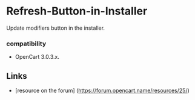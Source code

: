 # Refresh-Button-in-Installer
Update modifiers button in the installer.

### compatibility
- OpenCart 3.0.3.x.

## Links
- [resource on the forum] (https://forum.opencart.name/resources/25/)
